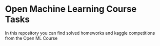# Open Machine Learning Course Tasks

In this repository you can find solved homeworks and kaggle competitions from the Open ML Course 
